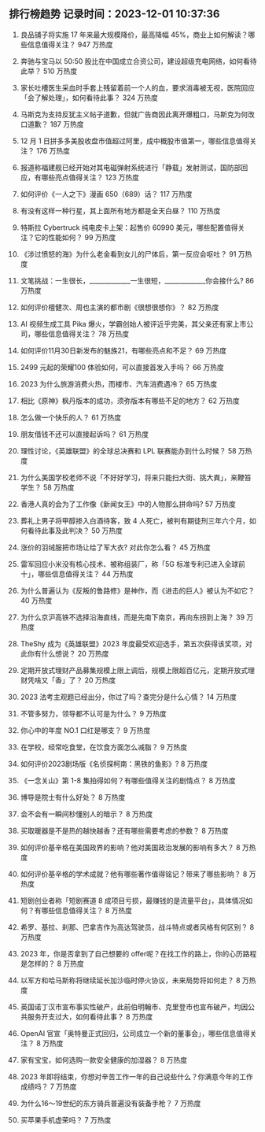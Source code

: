 
## 排行榜趋势 记录时间：2023-12-01 10:37:36
  
  1. 良品铺子将实施 17 年来最大规模降价，最高降幅 45%，商业上如何解读？哪些信息值得关注？ 947 万热度
    
  2. 奔驰与宝马以 50:50 股比在中国成立合资公司，建设超级充电网络，如何看待此举？ 510 万热度
    
  3. 家长吐槽医生采血时手套上残留着前一个人的血，要求消毒被无视，医院回应「会了解处理」，如何看待此事？ 324 万热度
    
  4. 马斯克为支持反犹主义帖子道歉，但就广告商因此离开爆粗口，马斯克为何改口道歉？ 187 万热度
    
  5. 12 月 1 日拼多多美股收盘市值超过阿里，成中概股市值第一，哪些信息值得关注？ 176 万热度
    
  6. 报道称福建舰已经开始对其电磁弹射系统进行「静载」发射测试，国防部回应，有哪些亮点值得关注？ 123 万热度
    
  7. 如何评价《一人之下》漫画 650（689）话？ 117 万热度
    
  8. 有没有这样一种行星，其上面所有地方都是全天白昼？ 110 万热度
    
  9. 特斯拉 Cybertruck 纯电皮卡上架：起售价 60990 美元，哪些配置值得关注？它的性能如何？ 99 万热度
    
  10. 《涉过愤怒的海》为什么老金看到女儿的尸体后，第一反应会呕吐？ 91 万热度
    
  11. 文笔挑战：一生很长，_____________一生很短，_____________你会接什么? 86 万热度
    
  12. 如何评价檀健次、周也主演的都市剧《很想很想你》？ 82 万热度
    
  13. AI 视频生成工具 Pika 爆火，学霸创始人被评近乎完美，其父亲还有家上市公司，哪些信息值得关注？ 78 万热度
    
  14. 如何评价11月30日新发布的魅族21，有哪些亮点和不足？ 69 万热度
    
  15. 2499 元起的荣耀100 体验如何，可以直接首发入手吗？ 66 万热度
    
  16. 2023 为什么旅游消费火热，而楼市、汽车消费遇冷？ 65 万热度
    
  17. 相比《原神》枫丹版本的成功，须弥版本有哪些不足的地方？ 62 万热度
    
  18. 怎么做一个快乐的人？ 61 万热度
    
  19. 朋友借钱不还可以直接起诉吗？ 61 万热度
    
  20. 理性讨论，《英雄联盟》的全球总决赛和 LPL 联赛能办到什么时候？ 58 万热度
    
  21. 为什么美国学校老师不说「不好好学习，将来只能扫大街、挑大粪」，来鞭笞学生？ 58 万热度
    
  22. 香港人真的会为了工作像《新闻女王》中的人物那么拼命吗? 57 万热度
    
  23. 葬礼上男子将甲醇掺入白酒待客，致 4 人死亡，被判有期徒刑三年六个月，如何看待此事及此判决？ 50 万热度
    
  24. 涨价的羽绒服把市场让给了军大衣? 对此你怎么看？ 45 万热度
    
  25. 雷军回应小米没有核心技术、被称组装厂，称「5G 标准专利已进入全球前十」，哪些信息值得关注？ 44 万热度
    
  26. 为什么普遍认为《反叛的鲁路修》是神作，而《进击的巨人》被认为不如它？ 40 万热度
    
  27. 为什么京沪高铁不选择沿海直线，而是先南下南京，再向东拐到上海？ 39 万热度
    
  28. TheShy 成为《英雄联盟》2023 年度最受欢迎选手，第五次获得该奖项，对此你有什么想说？ 20 万热度
    
  29. 定期开放式理财产品募集规模上限上调后，规模上限超百亿元，定期开放式理财凭啥又「香」了？ 20 万热度
    
  30. 2023 法考主观题已经出分，你过了吗？查完分是什么心情？ 14 万热度
    
  31. 不管多努力，领导都不认可是为什么？ 9 万热度
    
  32. 你心中的年度 NO.1 口红是哪支？ 9 万热度
    
  33. 在学校，经常吃食堂，在饮食方面怎么减脂？ 9 万热度
    
  34. 如何评价2023剧场版《名侦探柯南：黑铁的鱼影》? 8 万热度
    
  35. 《一念关山》第 1-8 集拍得如何？有哪些值得关注的剧情点？ 8 万热度
    
  36. 博导是院士有什么好处？ 8 万热度
    
  37. 会不会有一瞬间秒懂别人的暗示？ 8 万热度
    
  38. 买取暖器是不是热的越快越香？还有哪些需要考虑的参数？ 8 万热度
    
  39. 如何评价基辛格在美国政界的影响？他对美国政治发展的影响有多大？ 8 万热度
    
  40. 如何评价基辛格的学术成就？他有哪些著作值得铭记？带来了哪些影响？ 8 万热度
    
  41. 短剧创业者称「短剧赛道 8 成项目亏损，最赚钱的是流量平台」，具体情况如何？有哪些信息值得关注？ 8 万热度
    
  42. 希罗、基拉、刹那、巴拿吉作为高达驾驶员，战斗特点或者风格有何区别？ 8 万热度
    
  43. 2023 年，你是否拿到了自己想要的 offer呢？在找工作的路上，你的心历路程是怎样的？ 8 万热度
    
  44. 以军方和哈马斯称将继续延长加沙临时停火协议，未来局势将如何走？ 8 万热度
    
  45. 英国诺丁汉市宣布事实性破产，此前伯明翰市、克里登市也宣布破产，均因公共服务开支过大，如何看待此事？ 8 万热度
    
  46. OpenAI 官宣「奥特曼正式回归，公司成立一个新的董事会」，哪些信息值得关注？ 8 万热度
    
  47. 家有宝宝，如何选购一款安全健康的加湿器？ 8 万热度
    
  48. 2023 年即将结束，你想对辛苦工作一年的自己说些什么？你满意今年的工作成绩吗？ 7 万热度
    
  49. 为什么16～19世纪的东方骑兵普遍没有装备手枪？ 7 万热度
    
  50. 买苹果手机虚荣吗？ 7 万热度
    